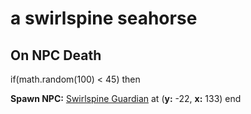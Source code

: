 # a swirlspine seahorse


## On NPC Death

if(math.random(100) < 45) then


**Spawn NPC:**  [Swirlspine Guardian](/npc/64592) at (**y:** -22, **x:** 133)
end
